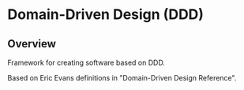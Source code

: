 # Domain-­Driven Design (DDD)

## Overview
Framework for creating software based on DDD.

Based on Eric Evans definitions in "Domain-Driven Design Reference".
